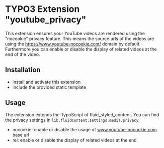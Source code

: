 # TYPO3 Extension "youtube_privacy"

This extension ensures your YouTube videos are rendered using the "nocookie" privacy feature.
This means the source urls of the videos are using the https://www.youtube-nocookie.com/ domain by default.
Furthermore you can enable or disable the display of related videos at the end of the video.

## Installation

- install and activate this extension
- include the provided static template

## Usage

The extension extends the TypoScript of fluid_styled_content.
You can find the privacy settings in `lib.fluidContent.settings.media.privacy`:
- nocookie: enable or disable the usage of www.youtube-nocookie.com base url
- rel: enable or disable the display of related videos at the end
